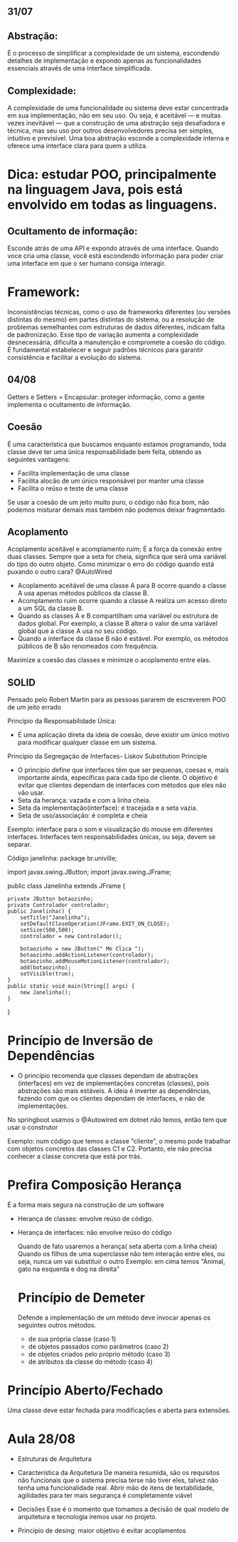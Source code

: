 ## 31/07

## Abstração:
É o processo de simplificar a complexidade de um sistema, escondendo detalhes de implementação e expondo apenas as funcionalidades essenciais através de uma interface simplificada.
## Complexidade:
A complexidade de uma funcionalidade ou sistema deve estar concentrada em sua implementação, não em seu uso. Ou seja, é aceitável — e muitas vezes inevitável — que a construção de uma abstração seja desafiadora e técnica, mas seu uso por outros desenvolvedores precisa ser simples, intuitivo e previsível. Uma boa abstração esconde a complexidade interna e oferece uma interface clara para quem a utiliza.

# Dica: estudar POO, principalmente na linguagem Java, pois está envolvido em todas as linguagens.

## Ocultamento de informação: 
Esconde atrás de uma API e expondo através de uma interface. Quando voce cria uma classe, você está escondendo informação para poder criar uma interface em que o ser humano consiga interagir.

# Framework: 
Inconsistências técnicas, como o uso de frameworks diferentes (ou versões distintas do mesmo) em partes distintas do sistema, ou a resolução de problemas semelhantes com estruturas de dados diferentes, indicam falta de padronização. Esse tipo de variação aumenta a complexidade desnecessária, dificulta a manutenção e compromete a coesão do código. É fundamental estabelecer e seguir padrões técnicos para garantir consistência e facilitar a evolução do sistema.

## 04/08
Getters e Setters = Encapsular:  proteger informação, como a gente implementa o ocultamento de informação. 

## Coesão
É uma característica que buscamos enquanto estamos programando, toda classe deve ter uma única responsabilidade bem feita, obtendo as seguintes vantagens:
- Facilita implementação de uma classe
- Facilita alocão de um único responsável por manter uma classe
- Facilita o reúso e teste de uma classe

Se usar a coesão de um jeito muito puro, o código não fica bom, não podemos misturar demais mas também não podemos deixar fragmentado. 

## Acoplamento
Acoplamento aceitável e acomplamento ruim;
É a força da conexão entre duas classes. Sempre que a seta for cheia, significa que será uma variável do tipo do outro objeto. Como minimizar o erro do código quando está puxando o outro cara? @AutoWired
- Acoplamento aceitável de uma classe A para B ocorre quando a classe A usa apenas métodos públicos da classe B.
- Acomplamento ruim ocorre quando a classe A realiza um acesso direto a um SQL da classe B.
- Quando as classes A e B compartilham uma variável ou estrutura de dados global. Por exemplo, a classe B altera o valor de uma variável global que a classe A usa no seu código.
- Quando a interface da classe B não é estável. Por exemplo, os métodos públicos de B são renomeados com frequência.

Maximize a coesão das classes e minimize o acoplamento entre elas.

## SOLID
Pensado pelo Robert Martin para as pessoas pararem de escreverem POO de um jeito errado

Princípio da Responsabilidade Única:
- É uma aplicação direta da ideia de coesão, deve existir um único motivo para modificar qualquer classe em um sistema.
  
Princípio da Segregação de Interfaces- Liskov Substitution Principle
-  O princípio define que interfaces têm que ser pequenas, coesas e, mais importante ainda, específicas para cada tipo de cliente. O objetivo é evitar que clientes dependam de interfaces com métodos que eles não vão usar. 
-  Seta da herança: vazada e com a linha cheia.
-  Seta da implementação(interface): é tracejada e a seta vazia.
-  Seta de uso/associação: é completa e cheia

Exemplo: interface para o som e visualização do mouse em diferentes interfaces.
Interfaces tem responsabilidades únicas, ou seja, devem se separar.

Código janelinha: 
package br.univille;

import javax.swing.JButton;
import javax.swing.JFrame;

public class Janelinha extends JFrame {

    private JButton botaozinho;
    private Controlador controlador;
    public Janelinha() {
        setTitle("Janelinha");
        setDefaultCloseOperation(JFrame.EXIT_ON_CLOSE);
        setSize(500,500);
        controlador = new Controlador();

        botaozinho = new JButton(" Me Clica ");
        botaozinho.addActionListener(controlador);
        botaozinho.addMouseMotionListener(controlador);
        add(botaozinho);
        setVisible(true);
    }
    public static void main(String[] args) {
        new Janelinha();
    }
    
}


# Princípio de Inversão de Dependências
- O princípio recomenda que classes dependam de abstrações (interfaces) em vez de implementações concretas (classes), pois abstrações são mais estáveis. A ideia é inverter as dependências, fazendo com que os clientes dependam de interfaces, e não de implementações.

No springboot usamos o @Autowired em dotnet não temos, então tem que usar o construtor

Exemplo: num código que temos a classe "cliente", o mesmo pode trabalhar com objetos concretos das classes C1 e C2. Portanto, ele não precisa conhecer a classe concreta que está por trás.

# Prefira Composição Herança 
É a forma mais segura na construção de um software

- Herança de classes: envolve reúso de código.
- Herança de interfaces: não envolve reúso do código

  Quando de fato usaremos a herança( seta aberta com a linha cheia)
  Quando os filhos de uma superclasse não tem interação entre eles, ou seja, nunca um vai substituir o outro
   Exemplo: em cima temos "Animal, gato na esquerda e dog na direita"

  # Princípio de Demeter
  Defende a implementação de um método deve invocar apenas os seguintes outros métodos.
  - de sua própria classe (caso 1)
  - de objetos passados como parâmetros (caso 2)
  - de objetos criados pelo próprio método (caso 3)
  - de atributos da classe do método (caso 4)

# Princípio Aberto/Fechado
Uma classe deve estar fechada para modificações e aberta para extensões.

# Aula 28/08

- Estruturas de Arquitetura

- Característica da Arquitetura
De maneira resumida, são os requisitos não funcionais que o sistema precisa terse não tiver eles, talvez não tenha uma funcionalidade real.
Abrir mão de itens de textabilidade, agilidades para ter mais segurança é completamente viável

- Decisões 
Esse é o momento que tomamos a decisão de qual modelo de arquitetura e tecnologia iremos usar no projeto.

- Principio de desing: 
 maior objetivo é evitar acoplamentos
 








